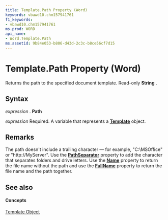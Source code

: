 ```yaml
---
title: Template.Path Property (Word)
keywords: vbawd10.chm157941761
f1_keywords:
- vbawd10.chm157941761
ms.prod: WORD
api_name:
- Word.Template.Path
ms.assetid: 9b84e053-b806-d43d-2c3c-b8ce56cf7d15
---
```



# Template.Path Property (Word)

Returns the path to the specified document template. Read-only  **String** .


## Syntax

 _expression_ . **Path**

 _expression_ Required. A variable that represents a **[Template](template-object-word.md)** object.


## Remarks

The path doesn't include a trailing character — for example, "C:\MSOffice" or "http://MyServer". Use the  **[PathSeparator](application-pathseparator-property-word.md)** property to add the character that separates folders and drive letters. Use the **[Name](template-name-property-word.md)** property to return the file name without the path and use the **[FullName](template-fullname-property-word.md)** property to return the file name and the path together.


## See also


#### Concepts


[Template Object](template-object-word.md)


